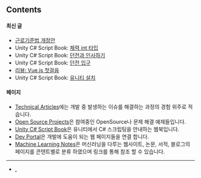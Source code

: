 ## Contents

#### 최신 글

- [근로기준법 개정안](technical_articles/project_managements/labor_standard_act.md)
- Unity C# Script Book: [체력 int 타입](technical_articles/unity_csharp_script_book/int_type/index.md)
- Unity C# Script Book: [던전과 인사하기](technical_articles/unity_csharp_script_book/hello_dungeon/index.md)
- Unity C# Script Book: [던전 입구](technical_articles/unity_csharp_script_book/entrance_dungeon/index.md)
- [리뷰: Vue.js 첫걸음](technical_articles/vue/vue_js_first_step.md)
- Unity C# Script Book: [유니티 설치](technical_articles/unity_csharp_script_book/install/index.md)

#### 페이지

- [Technical Articles](./technical_articles/index.md)에는 개발 중 발생하는 이슈를 해결하는 과정의 경험 위주로 적습니다.
- [Open Source Projects](./opensource_projects/index.md)은 참여중인 OpenSource나 문제 해결 예제들입니다.
- [Unity C# Script Book](technical_articles/unity_csharp_script_book/index.md)은 유니티에서 C# 스크립팅을 안내하는 웹북입니다.
- [Dev Portal](dev_portal/index.md)은 개발에 도움이 되는 웹 페이지들을 연결 합니다.
- [Machine Learning Notes](./machine_learning_notes/index.md)은 머신러닝을 다루는 웹사이트, 논문, 서적, 블로그의 페이지를 콘텐트별로 분류 하였으며 링크를 통해 참조 할 수 있습니다.


---

- [.](./medical_information_systems/index.md)




